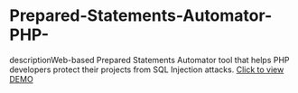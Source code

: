 # Prepared-Statements-Automator-PHP-
descriptionWeb-based Prepared Statements Automator tool that helps PHP developers protect their projects from SQL Injection attacks.
<a target="_blank" href="https://mahmudmardini.bartinrehberi.info/en/projects/prepared-statements-automator/">Click to view DEMO</a>

